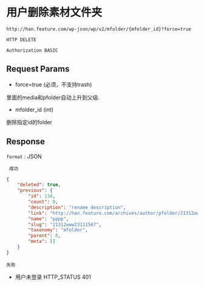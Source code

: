 用户删除素材文件夹
===

	http://han.feature.com/wp-json/wp/v2/mfolder/{mfolder_id}?force=true

`HTTP DELETE`


`Authorization BASIC`


## Request Params

* force=true (必须，不支持trash)

里面的media和pfolder自动上升到父级.

* mfolder_id (int)

删除指定id的folder

 
## Response

`format` : JSON


` 成功`

```json
{
    "deleted": true,
    "previous": {
        "id": 134,
        "count": 0,
        "description": "rename description",
        "link": "http://han.feature.com/archives/author/pfolder/21312www23111567",
        "name": "pppp",
        "slug": "21312www23111567",
        "taxonomy": "mfolder",
        "parent": 0,
        "meta": []
    }
}
```

`失败`

* 用户未登录  HTTP_STATUS 401 


